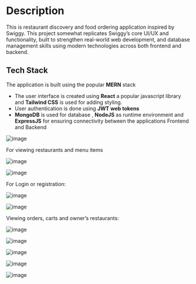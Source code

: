 # Description

This is restaurant discovery and food ordering application inspired by Swiggy.  This project somewhat replicates Swiggy’s core UI/UX and functionality, built to strengthen real-world web development, and database management skills using modern technologies across both frontend and backend.

## Tech Stack 

The application is built using the popular **MERN** stack

- The user interface is created using **React** a popular javascript library and **Tailwind CSS** is used for adding styling.
- User authentication is done using **JWT web tokens**
- **MongoDB** is used for database , **NodeJS** as runtime environment and **ExpressJS** for ensuring connectivity between the applications Frontend and Backend

![image](https://github.com/user-attachments/assets/ea8384e3-71a4-4096-83d2-2c09820b2921)

For viewing restaurants and menu items

![image](https://github.com/user-attachments/assets/f374175c-4582-45d9-88dc-ef7a9fd48859)

![image](https://github.com/user-attachments/assets/543b3836-f55c-41ef-a893-9025f9fa9307)

For Login or registration:

![image](https://github.com/user-attachments/assets/c9e297c0-d59e-4561-85f5-e8306268f950)

![image](https://github.com/user-attachments/assets/e8ff4f6b-ca1d-44ad-9401-b4d2a9f8d0df)

Viewing orders, carts and owner’s restaurants:

![image](https://github.com/user-attachments/assets/2096f07c-fcd2-4c1a-a5ca-8b5dfaeb3b19)

![image](https://github.com/user-attachments/assets/8725fb91-3aff-469b-b48c-6d457a5a8d5c)

![image](https://github.com/user-attachments/assets/e22f4ef1-53bd-4db8-808e-626305c92d23)

![image](https://github.com/user-attachments/assets/306566e3-cf1a-4291-a3c2-4fcab43d44e5)

![image](https://github.com/user-attachments/assets/2be45377-8369-45b4-a3e1-7aaa79412b83)






